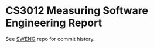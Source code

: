 # CS3012 Measuring Software Engineering Report

See [SWENG](https://github.com/mccroare/SWENG) repo for commit history.
